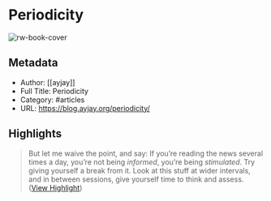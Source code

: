 # Periodicity

![rw-book-cover](https://blog.ayjay.org/wp-content/uploads/2018/12/cropped-AngryIcon-32x32.jpg)

## Metadata
- Author: [[ayjay]]
- Full Title: Periodicity
- Category: #articles
- URL: https://blog.ayjay.org/periodicity/

## Highlights

> But let me waive the point, and say: If you’re reading the news several times a day, you’re not being *informed*, you’re being *stimulated*. Try giving yourself a break from it. Look at this stuff at wider intervals, and in between sessions, give yourself time to think and assess. ([View Highlight](https://read.readwise.io/read/01hd6qjmwxeqg1bsc593vzf848))

